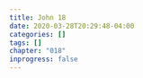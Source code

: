 ```yaml
---
title: John 18
date: 2020-03-28T20:29:48-04:00
categories: []
tags: []
chapter: "018"
inprogress: false
---
```


